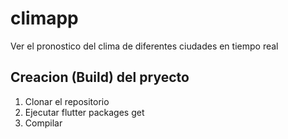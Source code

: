 # climapp

Ver el pronostico del clima de diferentes ciudades en tiempo real 

## Creacion (Build) del pryecto

  1. Clonar el repositorio 
  2. Ejecutar flutter packages get
  3. Compilar

  
